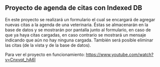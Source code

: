 ## Proyecto de agenda de citas con Indexed DB

En este proyecto se realizará un formulario el cual se encargará de agregar nuevas citas a la agenda de una veterinaria. Éstas se almacenarán en la base de datos y se mostrarán por pantalla junto al formulario, en caso de que ya haya citas cargadas, en caso contrario se mostrará un mensaje indicando que aún no hay ninguna cargada. También será posible eliminar las citas (de la vista y de la base de datos).

Para ver el proyecto en funcionamiento:
https://www.youtube.com/watch?v=Cnxvqt_hA6I

